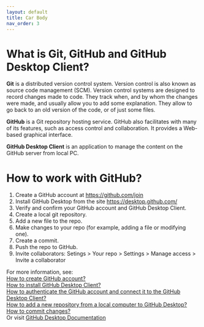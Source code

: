 ```yaml
---
layout: default
title: Car Body
nav_order: 3
---
```





# What is Git, GitHub and GitHub Desktop Client?
**Git** is a distributed version control system. Version control is also known as source code management (SCM). Version control systems are designed to record changes made to code. They track when, and by whom the changes were made, and usually allow you to add some explanation. They allow to go back to an old version of the code, or of just some files.  

**GitHub** is a Git repository hosting service. GitHub also facilitates with many of its features, such as access control and collaboration. It provides a Web-based graphical interface.  

**GitHub Desktop Client** is an application to manage the content on the GitHub server from local PC.


# How to work with GitHub?
1. Create a GitHub account at https://github.com/join
2. Install GitHub Desktop from the site https://desktop.github.com/
3. Verify and confirm your GitHub account and GitHub Desktop Client.
4. Create a local git repository.
5. Add a new file to the repo.
6. Make changes to your repo (for example, adding a file or modifying one).
7. Create a commit.
8. Push the repo to GitHub.
9. Invite collaborators: Setings > Your repo > Settings > Manage access > Invite a collaborator

For more information, see:  
[How to create GitHub account?](./github_account.md)  
[How to install GitHub Desktop Client?](./github_desktop_client.md/)  
[How to authenticate the GitHub account and connect it to the GitHub Desktop Client?](./authentication_github_account.md)  
[How to add a new repository from a local computer to GitHub Desktop?](./creating_repository.md)  
[How to commit changes?](./commit.md)  
Or visit [GitHub Desktop Documentation](https://docs.github.com/en/desktop)